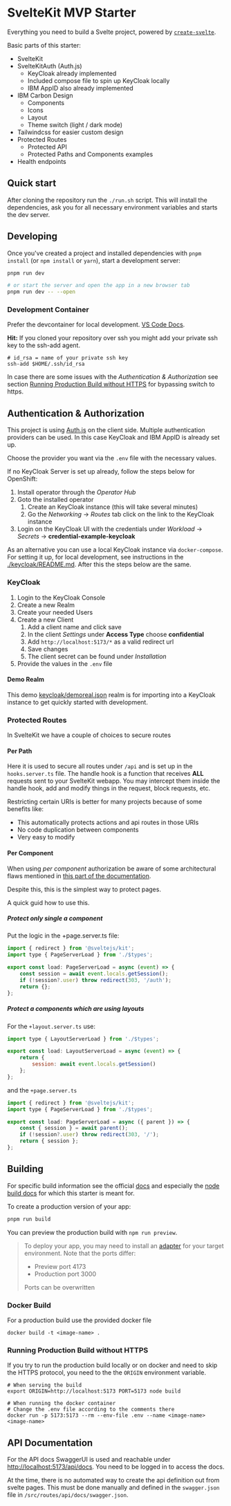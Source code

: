 # SvelteKit MVP Starter

Everything you need to build a Svelte project, powered by [`create-svelte`](https://github.com/sveltejs/kit/tree/master/packages/create-svelte).

Basic parts of this starter:

- SvelteKit
- SvelteKitAuth (Auth.js)
  - KeyCloak already implemented
  - Included compose file to spin up KeyCloak locally
  - IBM AppID also already implemented
- IBM Carbon Design
  - Components
  - Icons
  - Layout
  - Theme switch (light / dark mode)
- Tailwindcss for easier custom design
- Protected Routes
  - Protected API
  - Protected Paths and Components examples
- Health endpoints

## Quick start

After cloning the repository run the `./run.sh` script. This will install the dependencies, ask you for all necessary environment variables and starts the dev server.

## Developing

Once you've created a project and installed dependencies with `pnpm install` (or `npm install` or `yarn`), start a development server:

```bash
pnpm run dev

# or start the server and open the app in a new browser tab
pnpm run dev -- --open
```

### Development Container

Prefer the devcontainer for local development. [VS Code Docs](https://code.visualstudio.com/docs/devcontainers/containers).

**Hit:** If you cloned your repository over ssh you might add your private ssh key to the ssh-add agent.

```shell
# id_rsa = name of your private ssh key
ssh-add $HOME/.ssh/id_rsa
```

In case there are some issues with the _Authentication & Authorization_ see section [Running Production Build without HTTPS](#running-production-build-without-https) for bypassing switch to https.

## Authentication & Authorization

This project is using [Auth.js](https://authjs.dev) on the client side. Multiple authentication providers can be used. In this case KeyCloak and IBM AppID is already set up.

Choose the provider you want via the `.env` file with the necessary values.

If no KeyCloak Server is set up already, follow the steps below for OpenShift:

1. Install operator through the _Operator Hub_
2. Goto the installed operator
   1. Create an KeyCloak instance (this will take several minutes)
   2. Go the _Networking_ -> _Routes_ tab click on the link to the KeyCloak instance
3. Login on the KeyCloak UI with the credentials under _Workload_ -> _Secrets_ -> **credential-example-keycloak**

As an alternative you can use a local KeyCloak instance via `docker-compose`.
For setting it up, for local development, see instructions in the [./keycloak/README.md](./keycloak/README.md).
After this the steps below are the same.

### KeyCloak

1. Login to the KeyCloak Console
2. Create a new Realm
3. Create your needed Users
4. Create a new Client
   1. Add a client name and click save
   2. In the client _Settings_ under **Access Type** choose **confidential**
   3. Add `http://localhost:5173/*` as a valid redirect url
   4. Save changes
   5. The client secret can be found under _Installation_
5. Provide the values in the `.env` file

#### Demo Realm

This demo [keycloak/demoreal.json](./keycloak/demorealm.json) realm is for importing into a KeyCloak instance to get quickly started with development.

### Protected Routes

In SvelteKit we have a couple of choices to secure routes

#### Per Path

Here it is used to secure all routes under `/api` and is set up in the `hooks.server.ts` file.
The handle hook is a function that receives **ALL** requests sent to your SvelteKit webapp.
You may intercept them inside the handle hook, add and modify things in the request, block requests, etc.

Restricting certain URIs is better for many projects because of some benefits like:

- This automatically protects actions and api routes in those URIs
- No code duplication between components
- Very easy to modify

#### Per Component

When using _per component_ authorization be aware of some architectural flaws mentioned in [this part of the documentation](https://authjs.dev/reference/sveltekit#per-component).

Despite this, this is the simplest way to protect pages.

A quick guid how to use this.

##### Protect only single a component

Put the logic in the +page.server.ts file:

```jsx
import { redirect } from '@sveltejs/kit';
import type { PageServerLoad } from './$types';

export const load: PageServerLoad = async (event) => {
	const session = await event.locals.getSession();
	if (!session?.user) throw redirect(303, '/auth');
	return {};
};
```

##### Protect a components which are using layouts

For the `+layout.server.ts` use:

```jsx
import type { LayoutServerLoad } from './$types';

export const load: LayoutServerLoad = async (event) => {
	return {
		session: await event.locals.getSession()
	};
};
```

and the `+page.server.ts`

```jsx
import { redirect } from '@sveltejs/kit';
import type { PageServerLoad } from './$types';

export const load: PageServerLoad = async ({ parent }) => {
	const { session } = await parent();
	if (!session?.user) throw redirect(303, '/');
	return { session };
};
```

## Building

For specific build information see the official [docs](https://kit.svelte.dev/docs/building-your-app) and especially the
[node build docs](https://kit.svelte.dev/docs/adapter-node) for which this starter is meant for.

To create a production version of your app:

```bash
pnpm run build
```

You can preview the production build with `npm run preview`.

> To deploy your app, you may need to install an [adapter](https://kit.svelte.dev/docs/adapters) for your target environment.
> Note that the ports differ:
>
> - Preview port 4173
> - Production port 3000
>
> Ports can be overwritten

### Docker Build

For a production build use the provided docker file

```shell
docker build -t <image-name> .
```

### Running Production Build without HTTPS

If you try to run the production build locally or on docker and need to skip the HTTPS protocol, you need to the the `ORIGIN` environment variable.

```shell
# When serving the build
export ORIGIN=http://localhost:5173 PORT=5173 node build

# When running the docker container
# Change the .env file according to the comments there
docker run -p 5173:5173 --rm --env-file .env --name <image-name> <image-name>
```

## API Documentation

For the API docs SwaggerUI is used and reachable under [http://localhost:5173/api/docs](http://localhost:5173/api/docs).
You need to be logged in to access the docs.

At the time, there is no automated way to create the api definition out from svelte pages. This must be done manually and defined in the `swagger.json` file in `/src/routes/api/docs/swagger.json`.
